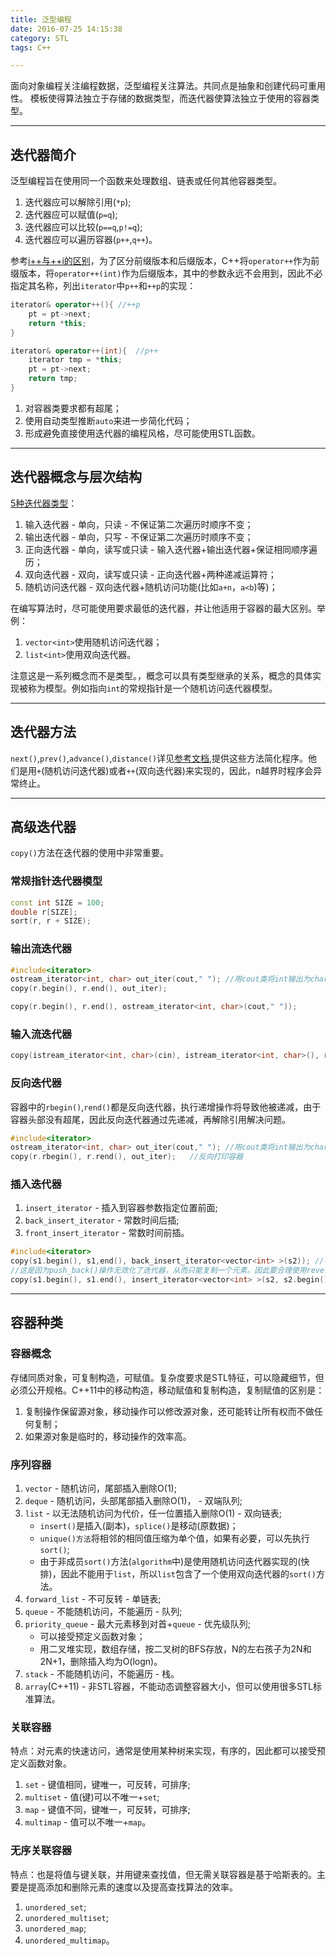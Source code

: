 ```yaml
---
title: 泛型编程
date: 2016-07-25 14:15:38
category: STL
tags: C++

---
```


面向对象编程关注编程数据，泛型编程关注算法。共同点是抽象和创建代码可重用性。
模板使得算法独立于存储的数据类型，而迭代器使算法独立于使用的容器类型。

---

## 迭代器简介

泛型编程旨在使用同一个函数来处理数组、链表或任何其他容器类型。
1. 迭代器应可以解除引用(`*p`);
2. 迭代器应可以赋值(`p=q`);
3. 迭代器应可以比较(`p==q`,`p!=q`);
4. 迭代器应可以遍历容器(`p++`,`q++`)。

参考[i++与++i的区别](http://rylcode.cn/2016/05/06/i++%E4%B8%8E++i%E7%9A%84%E5%8C%BA%E5%88%AB/)，为了区分前缀版本和后缀版本，C++将`operator++`作为前缀版本，将`operator++(int)`作为后缀版本，其中的参数永远不会用到，因此不必指定其名称，列出`iterator`中`p++`和`++p`的实现：
```C++
iterator& operator++(){	//++p
	pt = pt->next;
	return *this;
}

iterator& operator++(int){	//p++
	iterator tmp = *this;
	pt = pt->next;
	return tmp; 
}
```

1. 对容器类要求都有超尾；
2. 使用自动类型推断`auto`来进一步简化代码；
3. 形成避免直接使用迭代器的编程风格，尽可能使用STL函数。

---

## 迭代器概念与层次结构

[5种迭代器类型](http://www.cplusplus.com/reference/iterator/)：
1. 输入迭代器 - 单向，只读 - 不保证第二次遍历时顺序不变；
2. 输出迭代器 - 单向，只写 - 不保证第二次遍历时顺序不变；
3. 正向迭代器 - 单向，读写或只读 - 输入迭代器+输出迭代器+保证相同顺序遍历；
4. 双向迭代器 - 双向，读写或只读 - 正向迭代器+两种递减运算符；
5. 随机访问迭代器 - 双向迭代器+随机访问功能(比如`a+n`，`a<b`)等)；

在编写算法时，尽可能使用要求最低的迭代器，并让他适用于容器的最大区别。举例：
1. `vector<int>`使用随机访问迭代器；
2. `list<int>`使用双向迭代器。

注意这是一系列概念而不是类型。，概念可以具有类型继承的关系，概念的具体实现被称为模型。例如指向`int`的常规指针是一个随机访问迭代器模型。

---

## 迭代器方法

`next()`,`prev()`,`advance()`,`distance()`详见[参考文档](http://www.cplusplus.com/reference/iterator/),提供这些方法简化程序。他们是用`+`(随机访问迭代器)或者`++`(双向迭代器)来实现的，因此，n越界时程序会异常终止。

---

## 高级迭代器

`copy()`方法在迭代器的使用中非常重要。

### 常规指针迭代器模型
```C++
const int SIZE = 100;
double r[SIZE];
sort(r, r + SIZE);
```

### 输出流迭代器
```C++
#include<iterator>
ostream_iterator<int, char> out_iter(cout," ");	//用cout类将int输出为char
copy(r.begin(), r.end(), out_iter);

copy(r.begin(), r.end(), ostream_iterator<int, char>(cout," "));
```

### 输入流迭代器
```C++
copy(istream_iterator<int, char>(cin), istream_iterator<int, char>(), r.begin());	//使用cin类将char存为int
```

### 反向迭代器
容器中的`rbegin()`,`rend()`都是反向迭代器，执行递增操作将导致他被递减，由于容器头部没有超尾，因此反向迭代器通过先递减，再解除引用解决问题。
```C++
#include<iterator>
ostream_iterator<int, char> out_iter(cout," ");	//用cout类将int输出为char
copy(r.rbegin(), r.rend(), out_iter);	//反向打印容器
```

### 插入迭代器
1. `insert_iterator` - 插入到容器参数指定位置前面;
2. `back_insert_iterator` - 常数时间后插;
3. `front_insert_iterator` - 常数时间前插。

```C++
#include<iterator>
copy(s1.begin(), s1,end(), back_insert_iterator<vector<int> >(s2));	//不要用这个迭代器对容器自我复制，可以用for_each()传递函数体，即s1和s2不要是同一个东西！
//这是因为push_back()操作无效化了迭代器，从而只能复制一个元素。因此要合理使用reverse()
copy(s1.begin(), s1.end(), insert_iterator<vector<int> >(s2, s2.begin()));
```

---

## 容器种类

### 容器概念
存储同质对象，可复制构造，可赋值。复杂度要求是STL特征，可以隐藏细节，但必须公开规格。C++11中的移动构造，移动赋值和复制构造，复制赋值的区别是：
1. 复制操作保留源对象，移动操作可以修改源对象，还可能转让所有权而不做任何复制；
2. 如果源对象是临时的，移动操作的效率高。

### 序列容器
1. `vector` - 随机访问，尾部插入删除O(1);
2. `deque` - 随机访问，头部尾部插入删除O(1)， - 双端队列;
3. `list` - 以无法随机访问为代价，任一位置插入删除O(1) - 双向链表;
	+ `insert()`是插入(副本)，`splice()`是移动(原数据)；
	+ `unique()方法`将相邻的相同值压缩为单个值，如果有必要，可以先执行`sort()`;
	+ 由于非成员`sort()`方法(`algorithm`中)是使用随机访问迭代器实现的(快排)，因此不能用于`list`，所以`list`包含了一个使用双向迭代器的`sort()`方法。
4. `forward_list` - 不可反转 - 单链表;
5. `queue` - 不能随机访问，不能遍历 - 队列;
6. `priority_queue` - 最大元素移到对首+`queue` - 优先级队列;
	+ 可以接受预定义函数对象；
	+ 用二叉堆实现，数组存储，按二叉树的BFS存放，N的左右孩子为2N和2N+1，删除插入均为O(logn)。
7. `stack` - 不能随机访问，不能遍历 - 栈。
8. `array`(C++11) - 非STL容器，不能动态调整容器大小，但可以使用很多STL标准算法。

### 关联容器
特点：对元素的快速访问，通常是使用某种树来实现，有序的，因此都可以接受预定义函数对象。
1. `set` - 键值相同，键唯一，可反转，可排序;
2. `multiset` - 值(键)可以不唯一+`set`;
3. `map` - 键值不同，键唯一，可反转，可排序;
4. `multimap` - 值可以不唯一+`map`。
 
### 无序关联容器
特点：也是将值与键关联，并用键来查找值，但无需关联容器是基于哈斯表的。主要是提高添加和删除元素的速度以及提高查找算法的效率。
1. `unordered_set`;
2. `unordered_multiset`;
3. `unordered_map`;
4. `unordered_multimap`。
